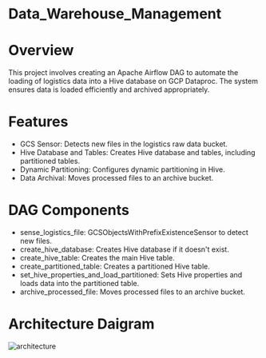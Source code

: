 # Data_Warehouse_Management

# Overview
This project involves creating an Apache Airflow DAG to automate the loading of logistics data into a Hive database on GCP Dataproc. The system ensures data is loaded efficiently and archived appropriately.

# Features
 + GCS Sensor: Detects new files in the logistics raw data bucket.
 + Hive Database and Tables: Creates Hive database and tables, including partitioned tables.
 + Dynamic Partitioning: Configures dynamic partitioning in Hive.
 + Data Archival: Moves processed files to an archive bucket.
 
 # DAG Components
 + sense_logistics_file: GCSObjectsWithPrefixExistenceSensor to detect new files.
 + create_hive_database: Creates Hive database if it doesn't exist.
 + create_hive_table: Creates the main Hive table.
 + create_partitioned_table: Creates a partitioned Hive table.
 + set_hive_properties_and_load_partitioned: Sets Hive properties and loads data into the partitioned table.
 + archive_processed_file: Moves processed files to an archive bucket.

# Architecture Daigram

![architecture](https://github.com/user-attachments/assets/e18eb209-8c16-4332-a0f7-3f17a8163ee7)
